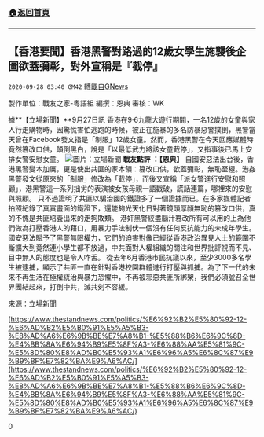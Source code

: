 ###  [:house:返回首頁](https://github.com/ourhimalayas/txt)
---

## 【香港要聞】香港黑警對路過的12歲女學生施襲後企圖欲蓋彌彰，對外宣稱是『截停』
`2020-09-28 03:40 GM42` [轉載自GNews](https://gnews.org/zh-hant/387975/)

製作單位：戰友之家-粵語組
編撰：恩典
審核：WK

據**【立場新聞】**9月27日訊 香港在9·6九龍大遊行期間，一名12歲的女童與家人行走購物時，因驚慌害怕逃跑的時候，被正在施暴的多名防暴惡警撲倒，黑警當天曾在Facebook發文指是「制服」12歲女童。然而，香港黑警在今天回應媒體時竟然篡改口供，顛倒黑白，說是「以最低武力將該女童截停」，又指事後已馬上安排女警安慰女童。
![]()![](https://s3.amazonaws.com/gnews-media-offload/wp-content/uploads/2020/09/28033231/Untitled-1-06_8BoBh_1200x0-1.png)圖片：立場新聞
**戰友點評 ：【恩典】**
     自國安惡法出台後，香港黑警變本加厲，更是使出共匪的家本領：篡改口供，欲蓋彌彰，無恥至極。港姦黑警發文從原來的「制服」修改為「截停」，而後又宣稱「派女警進行安慰和照顧」，港黑警這一系列拙劣的表演被女孩母親一語戳破，謊話連篇，哪裡來的安慰與照顧。
     只不過證明了共匪以騙治國的鐵證多了一個證據而已。在多家媒體記者拍照紀錄了真實畫面的鐵證下，還能夠光天化日對著鏡頭厚顏無恥的篡改口供，真的不愧是共匪培養出來的走狗敗類。
    港奸黑警絞盡腦汁篡改所有可以用的上為他們做為打壓香港人的藉口，用暴力手法制伏一個沒有任何反抗能力的未成年學生。國安惡法賦予了黑警無限權力，它們的迫害對像已經從香港政治異見人士的範圍不斷擴大到竟然連小學生都不放過，中共面對人權組織的關注和世界批評視而不見、目中無人的態度也是令人咋舌。
    從去年6月香港市民抗議以來，至少3000多名學生被逮捕，顯示了共匪一直在針對香港校園群體進行打壓與抓捕。為了下一代的未來不再生活在極權統治與暴力恐懼中，不再被邪惡共匪所綁架，我們必須號召全世界團結起來，打倒中共，滅共刻不容緩。

來源：立場新聞

[https://www.thestandnews.com/politics/%E6%92%B2%E5%80%92-12-%E6%AD%B2%E5%B0%91%E5%A5%B3-%E8%AD%A6%E6%9B%BE%E7%A8%B1-%E5%88%B6%E6%9C%8D-%E4%BB%8A%E6%94%B9%E5%8F%A3-%E6%88%AA%E5%81%9C-%E5%8D%80%E8%AD%B0%E5%93%A1%E6%96%A5%E6%8C%87%E9%B9%BF%E7%82%BA%E9%A6%AC/](https://www.thestandnews.com/politics/%E6%92%B2%E5%80%92-12-%E6%AD%B2%E5%B0%91%E5%A5%B3-%E8%AD%A6%E6%9B%BE%E7%A8%B1-%E5%88%B6%E6%9C%8D-%E4%BB%8A%E6%94%B9%E5%8F%A3-%E6%88%AA%E5%81%9C-%E5%8D%80%E8%AD%B0%E5%93%A1%E6%96%A5%E6%8C%87%E9%B9%BF%E7%82%BA%E9%A6%AC/)

0
